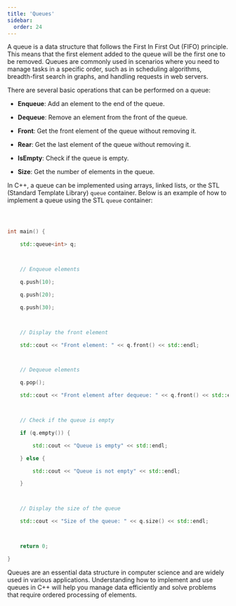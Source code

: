 ```yaml
---
title: 'Queues'
sidebar:
  order: 24
---
```


 

A queue is a data structure that follows the First In First Out (FIFO) principle. This means that the first element added to the queue will be the first one to be removed. Queues are commonly used in scenarios where you need to manage tasks in a specific order, such as in scheduling algorithms, breadth-first search in graphs, and handling requests in web servers.





There are several basic operations that can be performed on a queue:



- **Enqueue**: Add an element to the end of the queue.

- **Dequeue**: Remove an element from the front of the queue.

- **Front**: Get the front element of the queue without removing it.

- **Rear**: Get the last element of the queue without removing it.

- **IsEmpty**: Check if the queue is empty.

- **Size**: Get the number of elements in the queue.





In C++, a queue can be implemented using arrays, linked lists, or the STL (Standard Template Library) `queue` container. Below is an example of how to implement a queue using the STL `queue` container:



```cpp



int main() {

    std::queue<int> q;



    // Enqueue elements

    q.push(10);

    q.push(20);

    q.push(30);



    // Display the front element

    std::cout << "Front element: " << q.front() << std::endl;



    // Dequeue elements

    q.pop();

    std::cout << "Front element after dequeue: " << q.front() << std::endl;



    // Check if the queue is empty

    if (q.empty()) {

        std::cout << "Queue is empty" << std::endl;

    } else {

        std::cout << "Queue is not empty" << std::endl;

    }



    // Display the size of the queue

    std::cout << "Size of the queue: " << q.size() << std::endl;



    return 0;

}

```



Queues are an essential data structure in computer science and are widely used in various applications. Understanding how to implement and use queues in C++ will help you manage data efficiently and solve problems that require ordered processing of elements.